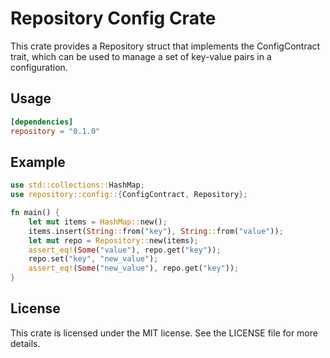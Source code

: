 # Repository Config Crate
This crate provides a Repository struct that implements the ConfigContract trait, which can be used to manage a set of key-value pairs in a configuration.

## Usage

```toml
[dependencies]
repository = "0.1.0"
```

## Example
```rust
use std::collections::HashMap;
use repository::config::{ConfigContract, Repository};

fn main() {
    let mut items = HashMap::new();
    items.insert(String::from("key"), String::from("value"));
    let mut repo = Repository::new(items);
    assert_eq!(Some("value"), repo.get("key"));
    repo.set("key", "new_value");
    assert_eq!(Some("new_value"), repo.get("key"));
}
```

## License
This crate is licensed under the MIT license. See the LICENSE file for more details.




